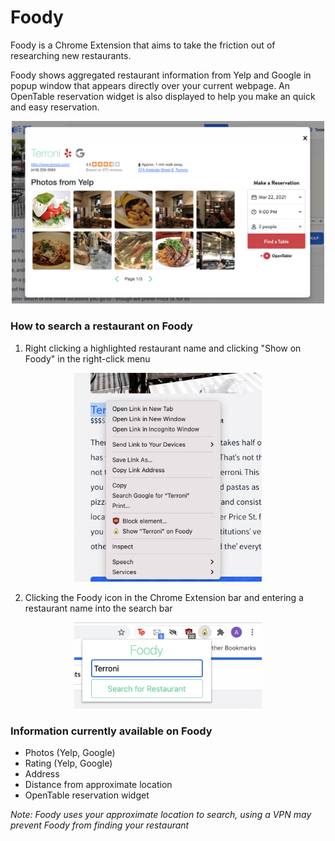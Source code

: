 # Foody

Foody is a Chrome Extension that aims to take the friction out of researching new restaurants.

Foody shows aggregated restaurant information from Yelp and Google in popup window that appears directly over your current webpage. An OpenTable reservation widget is also displayed to help you make an quick and easy reservation.

<p align="center"><img src="README Images/Foody Preview.png" width="500"></center>

### **How to search a restaurant on Foody**

1. Right clicking a highlighted restaurant name and clicking "Show on Foody" in the right-click menu

<p align="center"><img src="README Images/Context Menu Preview.png" width="300"></p>

2. Clicking the Foody icon in the Chrome Extension bar and entering a restaurant name into the search bar

<p align="center"><img src="README Images/Search Bar Preview.png" width="300"></p>

### Information currently available on Foody

- Photos (Yelp, Google)
- Rating (Yelp, Google)
- Address
- Distance from approximate location
- OpenTable reservation widget

_Note: Foody uses your approximate location to search, using a VPN may prevent Foody from finding your restaurant_
